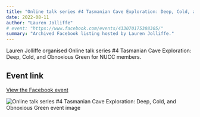 ```yaml
---
title: "Online talk series #4 Tasmanian Cave Exploration: Deep, Cold, and Obnoxious Green"
date: 2022-08-11
author: "Lauren Jolliffe"
# event: "https://www.facebook.com/events/433070175388305/"
summary: "Archived Facebook listing hosted by Lauren Jolliffe."
---
```

Lauren Jolliffe organised Online talk series #4 Tasmanian Cave Exploration: Deep, Cold, and Obnoxious Green for NUCC members.

## Event link

[View the Facebook event](https://www.facebook.com/events/433070175388305/)

![Online talk series #4 Tasmanian Cave Exploration: Deep, Cold, and Obnoxious Green event image](/trip/event-images/20220811_online_talk_series_4_tasmanian_cave_exploration_de.jpg)

